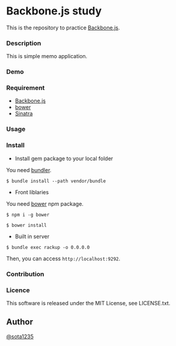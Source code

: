 Backbone.js study
====

This is the repository to practice [Backbone.js](http://backbonejs.org/).

### Description

This is simple memo application.

### Demo

### Requirement

- [Backbone.js](http://backbonejs.org/)
- [bower](http://bower.io/)
- [Sinatra](http://www.sinatrarb.com/)

### Usage

### Install

- Install gem package to your local folder

You need [bundler](https://github.com/bundler/bundler).

```
$ bundle install --path vendor/bundle
```

- Front liblaries

You need [bower](https://github.com/bower/bower) npm package.

```
$ npm i -g bower

$ bower install
```

- Built in server

```
$ bundle exec rackup -o 0.0.0.0
```

Then, you can access `http://localhost:9292`.

### Contribution

### Licence

This software is released under the MIT License, see LICENSE.txt.

## Author

[@sota1235](https://github.com/sota1235)
